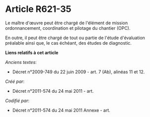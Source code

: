 # Article R621-35

Le maître d'œuvre peut être chargé de l'élément de mission ordonnancement, coordination et pilotage du chantier (OPC).

En outre, il peut être chargé de tout ou partie de l'étude d'évaluation préalable ainsi que, le cas échéant, des études de
diagnostic.

**Liens relatifs à cet article**

_Anciens textes_:

  - Décret n°2009-749 du 22 juin 2009 - art. 7 (Ab), alinéas 11 et 12.

_Créé par_:

  - Décret n°2011-574 du 24 mai 2011  - art.

_Codifié par_:

  - Décret n°2011-574 du 24 mai 2011 Annexe - art.
